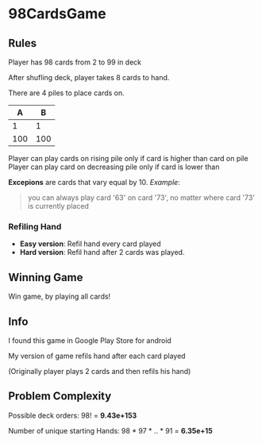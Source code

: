 # 98CardsGame

## Rules
Player has 98 cards from 2 to 99 in deck

After shufling deck, player takes 8 cards to hand.

There are 4 piles to place cards on. 

|A 		| B		|
|---	|---	|
|1 		| 1		|
|100	| 100	|

Player can play cards on rising pile only if card is higher than card on pile
Player can play card on decreasing pile only if card is lower than

**Excepions** are cards that vary equal by 10. *Example*:

>you can always play card '63' on card '73', no matter where card '73' is currently placed

### Refiling Hand
* **Easy version**: Refil hand every card played
* **Hard version**:	Refil hand after 2 cards was played.

## Winning Game
Win game, by playing all cards!


## Info
I found this game in Google Play Store for android

My version of game refils hand after each card played

(Originally player plays 2 cards and then  refils his hand)

## Problem Complexity
Possible deck orders:
98! = **9.43e+153**

Number of unique starting Hands:
98 * 97 * .. * 91 = **6.35e+15**
